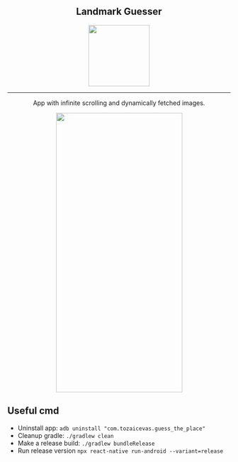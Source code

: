 
<div align="center">
  <h2>Landmark Guesser</h2>
  <a href="https://play.google.com/store/apps/details?id=com.tozaicevas.guess_the_place"><img src="https://lh3.googleusercontent.com/qF9r3ZjtgG-qyHdmjecArtKiulz1gmwL_xl9R3_fzk6igSeoN0wYbJSKEX5d_fxJRwYZJpHbqcLB3i9atl-9dOfUl9an7U43TfZ9PtQ=s0" width=138 /></a>
  <hr>
  <p>App with infinite scrolling and dynamically fetched images.</p>
  <div>
    <img src="preview.gif" width="285" height="630"/>
  </div>
</div>


## Useful cmd
- Uninstall app: `adb uninstall "com.tozaicevas.guess_the_place"`
- Cleanup gradle: `./gradlew clean`
- Make a release build: `./gradlew bundleRelease`
- Run release version `npx react-native run-android --variant=release`
